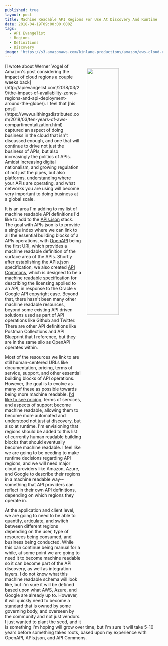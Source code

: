 ```yaml
---
published: true
layout: post
title: Machine Readable API Regions For Use At Discovery And Runtime
date: 2018-04-19T09:00:00.000Z
tags:
  - API Evangelist
  - Regions
  - Definitions
  - Discovery
image: 'https://s3.amazonaws.com/kinlane-productions/amazon/aws-cloud-regions.png'
---
```

<p><img src="{{ page.image }}" width="45%" align="right" style="padding: 15px;" /></p>[I wrote about Werner Vogel of Amazon's post considering the impact of cloud regions a couple weeks back](http://apievangelist.com/2018/03/29/the-impact-of-availability-zones-regions-and-api-deployment-around-the-globe/). I feel that [his post](https://www.allthingsdistributed.com/2018/03/ten-years-of-aws-compartimentalization.html) captured an aspect of doing business in the cloud that isn't discussed enough, and one that will continue to drive not just the business of APIs, but also increasingly the politics of APIs. Amidst increasing digital nationalism, and growing regulation of not just the pipes, but also platforms, understanding where your APIs are operating, and what networks you are using will become very important to doing business at a global scale.

It is an area I'm adding to my list of machine readable API definitions I'd like to add to the [APIs.json](http://apisjson.org/) stack. The goal with APIs.json is to provide a single index where we can link to all the essential building blocks of a APIs operations, with [OpenAPI](https://www.openapis.org/) being the first URI, which provides a machine readable definition of the surface area of the APIs. Shortly after establishing the APIs.json specification, we also created [API Commons](http://apicommons.org/), which is designed to be a machine readable specification for describing the licensing applied to an API, in response to the Oracle v Google API copyright case. Beyond that, there hasn't been many other machine readable resources, beyond some existing API driven solutions used as part of API operations like Github and Twitter. There are other API definitions like Postman Collections and API Blueprint that I reference, but they are in the same silo as OpenAPI operates within.

Most of the resources we link to are still human-centered URLs like documentation, pricing, terms of service, support, and other essential building blocks of API operations. However, the goal is to evolve as many of these as possible towards being more machine readable. [I'd like to see pricing](https://apievangelist.com/2017/11/17/my-base-yaml-for-starter-api-plans/), terms of services, and aspects of support become machine readable, allowing them to become more automated and understood not just at discovery, but also at runtime. I'm envisioning that regions should be added to this list of currently human readable building blocks that should eventually become machine readable. I feel like we are going to be needing to make runtime decisions regarding API regions, and we will need major cloud providers like Amazon, Azure, and Google to describe their regions in a machine readable way--something that API providers can reflect in their own API definitions, depending on which regions they operate in.

At the application and client level, we are going to need to be able to quantify, articulate, and switch between different regions depending on the user, type of resources being consumed, and business being conducted. While this can continue being manual for a while, at some point we are going to need it to become machine readable so it can become part of the API discovery, as well as integration layers. I do not know what this machine readable schema will look like, but I'm sure it will be defined based upon what AWS, Azure, and Google are already up to. However, it will quickly need to become a standard that is owned by some governing body, and overseen by the community and not just vendors. I just wanted to plant the seed, and it is something I'm hoping will grow over time, but I'm sure it will take 5-10 years before something takes roots, based upon my experience with OpenAPI, APIs.json, and API Commons.
